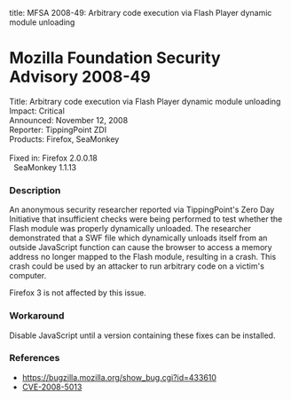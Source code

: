 title: MFSA 2008-49: Arbitrary code execution via Flash Player dynamic module unloading

<h1>Mozilla Foundation Security Advisory 2008-49</h1>

<p>
<span class="label">Title:</span>      Arbitrary code execution via Flash Player dynamic module unloading<br/>
<span class="label">Impact:</span>     Critical<br/>
<span class="label">Announced:</span>  November 12, 2008<br/>
<span class="label">Reporter:</span>   TippingPoint ZDI<br/>
<span class="label">Products:</span>   Firefox, SeaMonkey<br/>
<br/>
<span class="label">Fixed in:</span>   Firefox 2.0.0.18<br/>
<span class="label">&#160;</span>      SeaMonkey 1.1.13<br/>
</p>


<h3>Description</h3>

<p>An anonymous security researcher reported via TippingPoint's Zero
Day Initiative that insufficient checks were being performed to test
whether the Flash module was properly dynamically unloaded.
The researcher demonstrated that a SWF file which dynamically unloads
itself from an outside JavaScript function can cause the browser to access
a memory address no longer mapped to the Flash module, resulting in a
crash.  This crash could be used by an attacker to run arbitrary code
on a victim's computer.</p>

<p class="note">Firefox 3 is not affected by this issue.</p>

<h3>Workaround</h3>

<p>Disable JavaScript until a version containing these fixes can be
installed.</p>

<h3>References</h3>

<ul>
  <li><a href="https://bugzilla.mozilla.org/show_bug.cgi?id=433610">https://bugzilla.mozilla.org/show_bug.cgi?id=433610</a></li>
  <li><a class="ex-ref" href="http://cve.mitre.org/cgi-bin/cvename.cgi?name=CVE-2008-5013">CVE-2008-5013</a></li>
</ul>




